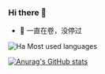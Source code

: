 ### Hi there 👋
- 🔭 一直在卷，没停过

![Ha Most used languages](https://github-readme-stats.vercel.app/api/top-langs?username=radish&show_icons=true&count_private=true&theme=gotham)


[![Anurag's GitHub stats](https://github-readme-stats.vercel.app/api?username=radish)](https://github.com/anuraghazra/github-readme-stats)


<!--
**radsih/radsih** is a ✨ _special_ ✨ repository because its `README.md` (this file) appears on your GitHub profile.

Here are some ideas to get you started:

- 🌱 I’m currently learning ...
- 👯 I’m looking to collaborate on ...
- 🤔 I’m looking for help with ...
- 💬 Ask me about ...
- 📫 How to reach me: ...
- 😄 Pronouns: ...
- ⚡ Fun fact: ...
-->
